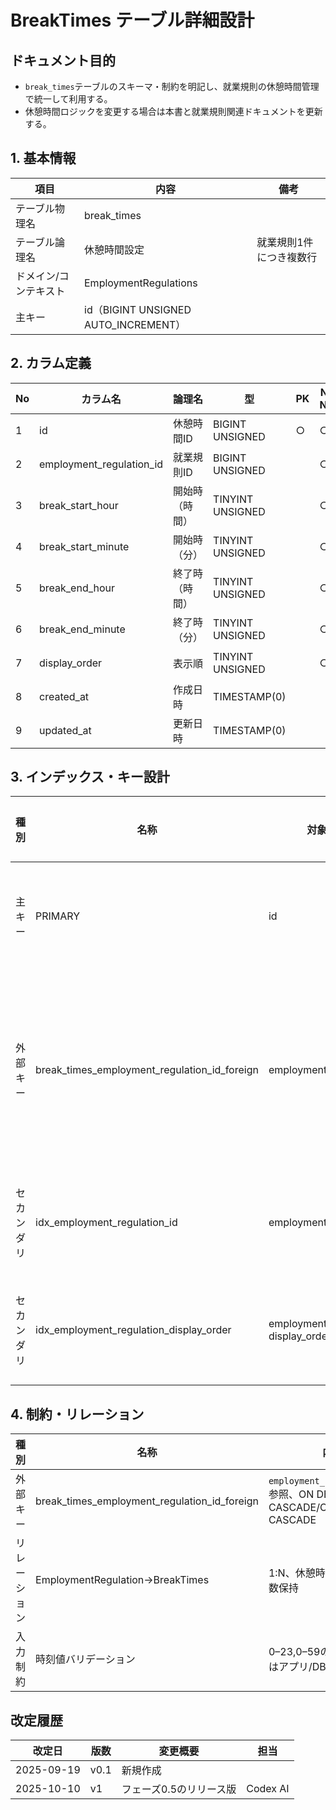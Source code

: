 # BreakTimes テーブル詳細設計

## ドキュメント目的
- `break_times`テーブルのスキーマ・制約を明記し、就業規則の休憩時間管理で統一して利用する。
- 休憩時間ロジックを変更する場合は本書と就業規則関連ドキュメントを更新する。

## 1. 基本情報
| 項目 | 内容 | 備考 |
|---|---|---|
| テーブル物理名 | break_times |  |
| テーブル論理名 | 休憩時間設定 | 就業規則1件につき複数行 |
| ドメイン/コンテキスト | EmploymentRegulations |  |
| 主キー | id（BIGINT UNSIGNED AUTO_INCREMENT） |  |

## 2. カラム定義
| No | カラム名 | 論理名 | 型 | PK | Not Null | デフォルト | 説明/業務ルール | 備考 |
|---|---|---|---|---|---|---|---|---|
| 1 | id | 休憩時間ID | BIGINT UNSIGNED | ○ | ○ | AUTO INCREMENT | システム採番。 |  |
| 2 | employment_regulation_id | 就業規則ID | BIGINT UNSIGNED |  | ○ |  | `employment_regulations.id`参照。 | ON DELETE CASCADE |
| 3 | break_start_hour | 開始時（時間） | TINYINT UNSIGNED |  | ○ |  | 0–23。休憩開始時間（時）。 | CHECK相当をアプリで担保 |
| 4 | break_start_minute | 開始時（分） | TINYINT UNSIGNED |  | ○ |  | 0–59。 |  |
| 5 | break_end_hour | 終了時（時間） | TINYINT UNSIGNED |  | ○ |  | 0–23。 |  |
| 6 | break_end_minute | 終了時（分） | TINYINT UNSIGNED |  | ○ |  | 0–59。 |  |
| 7 | display_order | 表示順 | TINYINT UNSIGNED |  | ○ | 1 | 同一就業規則内での表示順。 | 初期値1 |
| 8 | created_at | 作成日時 | TIMESTAMP(0) |  |  | CURRENT_TIMESTAMP | Laravel標準。 |  |
| 9 | updated_at | 更新日時 | TIMESTAMP(0) |  |  | CURRENT_TIMESTAMP | Laravel標準。 | on update CURRENT_TIMESTAMP |

## 3. インデックス・キー設計
| 種別 | 名称 | 対象カラム | ユニーク | 用途/目的 | 備考 |
|---|---|---|---|---|---|
| 主キー | PRIMARY | id | ○ | レコード一意性 |  |
| 外部キー | break_times_employment_regulation_id_foreign | employment_regulation_id | ○ | 親就業規則削除時に連鎖削除 |  |
| セカンダリ | idx_employment_regulation_id | employment_regulation_id | × | 親IDによる取得 |  |
| セカンダリ | idx_employment_regulation_display_order | employment_regulation_id, display_order | × | 表示順付き取得 |  |

## 4. 制約・リレーション
| 種別 | 名称 | 内容 | 備考 |
|---|---|---|---|
| 外部キー | break_times_employment_regulation_id_foreign | `employment_regulations.id`参照、ON DELETE CASCADE/ON UPDATE CASCADE |  |
| リレーション | EmploymentRegulation→BreakTimes | 1:N、休憩時間スロットを複数保持 |  |
| 入力制約 | 時刻値バリデーション | 0–23,0–59の範囲チェックはアプリ/DB制約で実施 |  |

## 改定履歴
| 改定日 | 版数 | 変更概要 | 担当 |
|---|---|---|---|
| 2025-09-19 | v0.1 | 新規作成 |  |
| 2025-10-10 | v1 | フェーズ0.5のリリース版 | Codex AI |
